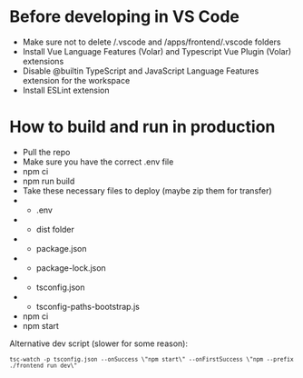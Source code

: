 # Before developing in VS Code
- Make sure not to delete /.vscode and /apps/frontend/.vscode folders
- Install Vue Language Features (Volar) and Typescript Vue Plugin (Volar) extensions
- Disable @builtin TypeScript and JavaScript Language Features extension for the workspace
- Install ESLint extension
# How to build and run in production
- Pull the repo
- Make sure you have the correct .env file 
- npm ci
- npm run build
- Take these necessary files to deploy (maybe zip them for transfer)
- - .env
- - dist folder
- - package.json
- - package-lock.json
- - tsconfig.json
- - tsconfig-paths-bootstrap.js
- npm ci
- npm start

Alternative dev script (slower for some reason):

<small>`tsc-watch -p tsconfig.json --onSuccess \"npm start\" --onFirstSuccess \"npm --prefix ./frontend run dev\"`</small>